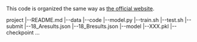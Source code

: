 This code is organized the same way as [the official website](https://tianchi.aliyun.com/competition/faq.htm?spm=5176.100067.5678.3.153cf15b6teiO3&raceId=231682).

project
|--README.md
|--data
|--code
   |--model.py
   |--train.sh
   |--test.sh
|--submit
   |--18_Aresults.json
   |--18_Bresults.json
   |--model
      |--XXX.pkl
      |--checkpoint
       ...

